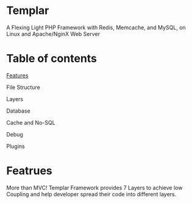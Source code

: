Templar
=======

A Flexing Light PHP Framework with Redis, Memcache, and MySQL, on Linux and Apache/NginX Web Server

Table of contents
=======
[Features](#featrues)

File Structure

Layers

Database

Cache and No-SQL

Debug

Plugins


Featrues
=======
More than MVC!
Templar Framework provides 7 Layers to achieve low Coupling and help developer spread their code into different layers.


